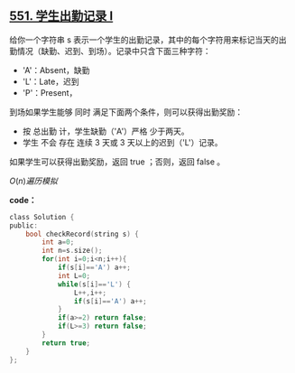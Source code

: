 ## [551. 学生出勤记录 I](https://leetcode-cn.com/problems/student-attendance-record-i/)

给你一个字符串 s 表示一个学生的出勤记录，其中的每个字符用来标记当天的出勤情况（缺勤、迟到、到场）。记录中只含下面三种字符：

- 'A'：Absent，缺勤
- 'L'：Late，迟到
- 'P'：Present，

到场如果学生能够 同时 满足下面两个条件，则可以获得出勤奖励：

- 按 总出勤 计，学生缺勤（'A'）严格 少于两天。
- 学生 不会 存在 连续 3 天或 3 天以上的迟到（'L'）记录。

如果学生可以获得出勤奖励，返回 true ；否则，返回 false 。



$O(n)遍历模拟$

**code：**

```c
class Solution {
public:
    bool checkRecord(string s) {
        int a=0;
        int n=s.size();
        for(int i=0;i<n;i++){
            if(s[i]=='A') a++;
            int L=0;
            while(s[i]=='L') {
                L++,i++;
                if(s[i]=='A') a++;
            }
            if(a>=2) return false;
            if(L>=3) return false;
        }
        return true;
    }
};
```


